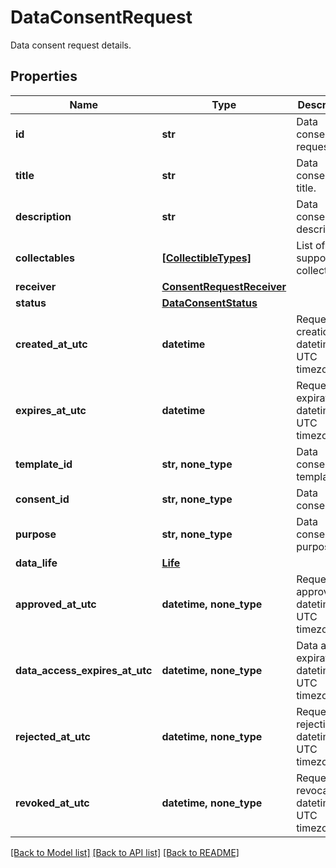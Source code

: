 # DataConsentRequest

Data consent request details.

## Properties
Name | Type | Description | Notes
------------ | ------------- | ------------- | -------------
**id** | **str** | Data consent request id. | 
**title** | **str** | Data consent title. | 
**description** | **str** | Data consent description. | 
**collectables** | [**[CollectibleTypes]**](CollectibleTypes.md) | List of supported collectables. | 
**receiver** | [**ConsentRequestReceiver**](ConsentRequestReceiver.md) |  | 
**status** | [**DataConsentStatus**](DataConsentStatus.md) |  | 
**created_at_utc** | **datetime** | Request creation datetime in UTC timezone. | 
**expires_at_utc** | **datetime** | Request expiration datetime in UTC timezone. | 
**template_id** | **str, none_type** | Data consent template id. | [optional] 
**consent_id** | **str, none_type** | Data consent id. | [optional] 
**purpose** | **str, none_type** | Data consent purpose. | [optional] 
**data_life** | [**Life**](Life.md) |  | [optional] 
**approved_at_utc** | **datetime, none_type** | Request approval datetime in UTC timezone. | [optional] 
**data_access_expires_at_utc** | **datetime, none_type** | Data access expiration datetime in UTC timezone. | [optional] 
**rejected_at_utc** | **datetime, none_type** | Request rejection datetime in UTC timezone. | [optional] 
**revoked_at_utc** | **datetime, none_type** | Request revocation datetime in UTC timezone. | [optional] 

[[Back to Model list]](../README.md#documentation-for-models) [[Back to API list]](../README.md#documentation-for-api-endpoints) [[Back to README]](../README.md)


